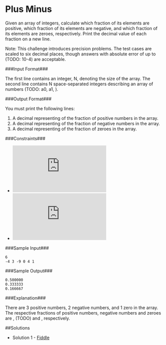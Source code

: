 Plus Minus
==========

Given an array of integers, calculate which fraction of its elements are positive, which fraction of its elements are negative, and which fraction of its elements are zeroes, respectively. Print the decimal value of each fraction on a new line.

Note: This challenge introduces precision problems. The test cases are scaled to six decimal places, though answers with absolute error of up to (TODO: 10-4) are acceptable.

###Input Format###

The first line contains an integer, N, denoting the size of the array.
The second line contains N space-separated integers describing an array of numbers (TODO: a0, a1, ).

###Output Format###

You must print the following  lines:

1. A decimal representing of the fraction of positive numbers in the array.
2. A decimal representing of the fraction of negative numbers in the array.
3. A decimal representing of the fraction of zeroes in the array.

###Constraints###
- ![equation](http://www.sciweavers.org/tex2img.php?eq=1%20%20%5Cleq%20%20N%20%20%5Cleq%20%2010%20&bc=White&fc=Black&im=jpg&fs=12&ff=arev&edit=0)
- ![equation](http://www.sciweavers.org/tex2img.php?eq=0%20%20%5Cleq%20%20A%5Cbig%5C%7Bi%5Cbig%5C%7D%20%20%20%5Cleq%2010%5E%7B10%7D%0A&bc=White&fc=Black&im=jpg&fs=12&ff=arev&edit=0)

###Sample Input###

```
6
-4 3 -9 0 4 1
```

###Sample Output###

```
0.500000
0.333333
0.166667
```

###Explanation###

There are 3 positive numbers, 2 negative numbers, and 1 zero in the array.
The respective fractions of positive numbers, negative numbers and zeroes are , (TODO) and , respectively.

##Solutions

- Solution 1 - [Fiddle](https://jsfiddle.net/EmilioAiolfi/qymw9g8u/)
